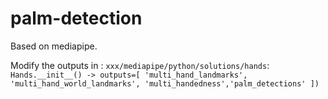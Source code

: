 # palm-detection

Based on mediapipe. 

Modify the outputs in : `xxx/mediapipe/python/solutions/hands`:
<br />
`
        Hands.__init__() -> outputs=[
            'multi_hand_landmarks', 'multi_hand_world_landmarks',
            'multi_handedness','palm_detections'
        ])
        `
